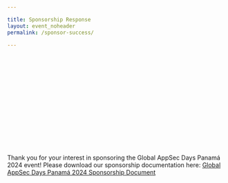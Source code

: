 ```yaml
---

title: Sponsorship Response
layout: event_noheader
permalink: /sponsor-success/

---
```


<div style="min-height:500px;margin-top:245px;">
Thank you for your interest in sponsoring the Global AppSec Days Panamá 2024 event! Please download our sponsorship documentation here: 
<a href="none">Global AppSec Days Panamá 2024 Sponsorship Document</a>
</div>
